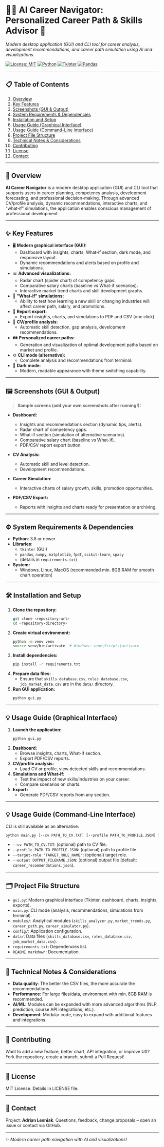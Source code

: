 # 🧭🤖 AI Career Navigator: Personalized Career Path & Skills Advisor 🚀
_Modern desktop application (GUI) and CLI tool for career analysis, development recommendations, and career path simulation using AI and visualizations._

[![License: MIT](https://img.shields.io/badge/License-MIT-yellow.svg)](https://opensource.org/licenses/MIT)
[![Python](https://img.shields.io/badge/Python-3.8%2B-3776AB.svg?logo=python&logoColor=white)](https://www.python.org/)
[![Tkinter](https://img.shields.io/badge/Tkinter-GUI-FFB300.svg)](https://wiki.python.org/moin/TkInter)
[![Pandas](https://img.shields.io/badge/Pandas-Data%20Analysis-150458.svg?logo=pandas)](https://pandas.pydata.org/)

---

## 📋 Table of Contents
1. [Overview](#-overview)
2. [Key Features](#-key-features)
3. [Screenshots (GUI & Output)](#-screenshots-gui--output)
4. [System Requirements & Dependencies](#-system-requirements--dependencies)
5. [Installation and Setup](#️-installation-and-setup)
6. [Usage Guide (Graphical Interface)](#️-usage-guide-graphical-interface)
7. [Usage Guide (Command-Line Interface)](#️-usage-guide-command-line-interface)
8. [Project File Structure](#-project-file-structure)
9. [Technical Notes & Considerations](#-technical-notes--considerations)
10. [Contributing](#-contributing)
11. [License](#-license)
12. [Contact](#-contact)

---

## 📄 Overview

**AI Career Navigator** is a modern desktop application (GUI) and CLI tool that supports users in career planning, competency analysis, development forecasting, and professional decision-making. Through advanced CV/profile analysis, dynamic recommendations, interactive charts, and "what-if" simulations, the application enables conscious management of professional development.

---

## ✨ Key Features

- 🖥️ **Modern graphical interface (GUI):**
  - Dashboard with insights, charts, What-if section, dark mode, and responsive layout.
  - Dynamic recommendations and alerts based on profile and simulations.
- 📊 **Advanced visualizations:**
  - Radar chart (spider chart) of competency gaps.
  - Comparative salary charts (baseline vs What-if scenarios).
  - Interactive market trend charts and skill development graphs.
- 🤔 **"What-if" simulations:**
  - Ability to test how learning a new skill or changing industries will affect career path, salary, and promotions.
- 📄 **Report export:**
  - Export insights, charts, and simulations to PDF and CSV (one click).
- 📝 **CV/profile analysis:**
  - Automatic skill detection, gap analysis, development recommendations.
- 🛤️ **Personalized career paths:**
  - Generation and visualization of optimal development paths based on market and profile.
- ⚙️ **CLI mode (alternative):**
  - Complete analysis and recommendations from terminal.
- 🌙 **Dark mode:**
  - Modern, readable appearance with theme switching capability.

---

## 🖼️ Screenshots (GUI & Output)

> **Sample screens (add your own screenshots after running!):**

- **Dashboard:**
  - Insights and recommendations section (dynamic tips, alerts).
  - Radar chart of competency gaps.
  - What-if section (simulation of alternative scenarios).
  - Comparative salary chart (baseline vs What-if).
  - PDF/CSV report export button.

- **CV Analysis:**
  - Automatic skill and level detection.
  - Development recommendations.

- **Career Simulation:**
  - Interactive charts of salary growth, skills, promotion opportunities.

- **PDF/CSV Export:**
  - Reports with insights and charts ready for presentation or archiving.

---

## ⚙️ System Requirements & Dependencies

- **Python**: 3.8 or newer
- **Libraries:**
  - `tkinter` (GUI)
  - `pandas`, `numpy`, `matplotlib`, `fpdf`, `scikit-learn`, `spacy`
  - (details in `requirements.txt`)
- **System:**
  - Windows, Linux, MacOS (recommended min. 8GB RAM for smooth chart operation)

---

## 🛠️ Installation and Setup

1. **Clone the repository:**
   ```bash
   git clone <repository-url>
   cd <repository-directory>
   ```
2. **Create virtual environment:**
   ```bash
   python -m venv venv
   source venv/bin/activate  # Windows: venv\Scripts\activate
   ```
3. **Install dependencies:**
   ```bash
   pip install -r requirements.txt
   ```
4. **Prepare data files:**
   - Ensure that `skills_database.csv`, `roles_database.csv`, `job_market_data.csv` are in the `data/` directory.
5. **Run GUI application:**
   ```bash
   python gui.py
   ```

---

## 💡 Usage Guide (Graphical Interface)

1. **Launch the application:**
   ```bash
   python gui.py
   ```
2. **Dashboard:**
   - Browse insights, charts, What-if section.
   - Export PDF/CSV reports.
3. **CV/profile analysis:**
   - Load CV or profile, view detected skills and recommendations.
4. **Simulations and What-if:**
   - Test the impact of new skills/industries on your career.
   - Compare scenarios on charts.
5. **Export:**
   - Generate PDF/CSV reports from any section.

---

## 💡 Usage Guide (Command-Line Interface)

CLI is still available as an alternative:

```bash
python main.py [--cv PATH_TO_CV.TXT] [--profile PATH_TO_PROFILE.JSON] [--target-role "TARGET_ROLE_NAME"] [--output OUTPUT_FILENAME.JSON]
```

- `--cv PATH_TO_CV.TXT`: (optional) path to CV file.
- `--profile PATH_TO_PROFILE.JSON`: (optional) path to profile file.
- `--target-role "TARGET_ROLE_NAME"`: (optional) target role.
- `--output OUTPUT_FILENAME.JSON`: (optional) output file (default: `career_recommendations.json`).

---

## 🗂️ Project File Structure
- `gui.py`: Modern graphical interface (Tkinter, dashboard, charts, insights, exports).
- `main.py`: CLI mode (analysis, recommendations, simulations from terminal).
- `modules/`: Analytical modules (`skills_analyzer.py`, `market_trends.py`, `career_path.py`, `career_simulator.py`).
- `config/`: Application configuration.
- `data/`: Data files (`skills_database.csv`, `roles_database.csv`, `job_market_data.csv`).
- `requirements.txt`: Dependencies list.
- `README.markdown`: Documentation.

---

## 📝 Technical Notes & Considerations
- **Data quality**: The better the CSV files, the more accurate the recommendations.
- **Performance**: For large files/data, environment with min. 8GB RAM is recommended.
- **AI/ML**: Modules can be expanded with more advanced algorithms (NLP, prediction, course API integrations, etc.).
- **Development**: Modular code, easy to expand with additional features and integrations.

---

## 🤝 Contributing
Want to add a new feature, better chart, API integration, or improve UX? Fork the repository, create a branch, submit a Pull Request!

---

## 📃 License
MIT License. Details in LICENSE file.

---

## 📧 Contact
Project: **Adrian Lesniak**. Questions, feedback, change proposals – open an issue or contact via GitHub.

---
✨ _Modern career path navigation with AI and visualizations!_

